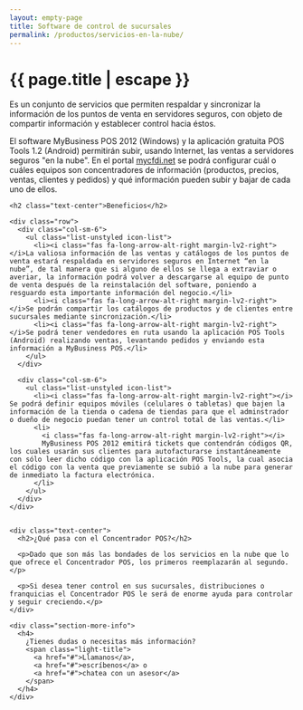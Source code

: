 ```yaml
---
layout: empty-page
title: Software de control de sucursales
permalink: /productos/servicios-en-la-nube/
---
```


<div class="hero pos-tools">
  <div class="container">
    <div class="row">
      <div class="col-sm-6 hero-content">
        <div class="hero-main-copy">
          <div class="hero-copy">
            <h1>{{ page.title | escape }}</h1>
            <p>Es un conjunto de servicios que permiten respaldar y sincronizar la información de los puntos de venta en servidores seguros, con objeto de compartir información y establecer control hacia éstos.</p>
          </div>
        </div>
      </div>
    </div>
  </div>
</div>

<div class="section-wrapper">
  <div class="container">
    <div class="row">
      <div class="col-sm-10 col-sm-offset-1">
        <div class="our-clients text-center">
          <p> El software MyBusiness POS 2012 (Windows) y la aplicación gratuita POS Tools 1.2 (Android) permitirán subir, usando Internet, las ventas a servidores seguros "en la nube". En el portal <a href="mycfdi.net">mycfdi.net</a> se podrá configurar cuál o cuáles equipos son concentradores de información (productos, precios, ventas, clientes y pedidos) y qué información pueden subir y bajar de cada uno de ellos.</p>
        </div>
      </div>
    </div>
  </div>
  <div class="container padding-lv5-ver">

    <h2 class="text-center">Beneficios</h2>

    <div class="row">
      <div class="col-sm-6">
        <ul class="list-unstyled icon-list">
          <li><i class="fas fa-long-arrow-alt-right margin-lv2-right"></i>La valiosa información de las ventas y catálogos de los puntos de venta estará respaldada en servidores seguros en Internet “en la nube”, de tal manera que si alguno de ellos se llega a extraviar o averiar, la información podrá volver a descargarse al equipo de punto de venta después de la reinstalación del software, poniendo a resguardo esta importante información del negocio.</li>
          <li><i class="fas fa-long-arrow-alt-right margin-lv2-right"></i>Se podrán compartir los catálogos de productos y de clientes entre sucursales mediante sincronización.</li>
          <li><i class="fas fa-long-arrow-alt-right margin-lv2-right"></i>Se podrá tener vendedores en ruta usando la aplicación POS Tools (Android) realizando ventas, levantando pedidos y enviando esta información a MyBusiness POS.</li>
        </ul>
      </div>

      <div class="col-sm-6">
        <ul class="list-unstyled icon-list">
          <li><i class="fas fa-long-arrow-alt-right margin-lv2-right"></i> Se podrá definir equipos móviles (celulares o tabletas) que bajen la información de la tienda o cadena de tiendas para que el adminstrador o dueño de negocio puedan tener un control total de las ventas.</li>
          <li>
            <i class="fas fa-long-arrow-alt-right margin-lv2-right"></i>
            MyBusiness POS 2012 emitirá tickets que contendrán códigos QR, los cuales usarán sus clientes para autofacturarse instantáneamente con sólo leer dicho código con la aplicación POS Tools, la cual asocia el código con la venta que previamente se subió a la nube para generar de inmediato la factura electrónica.
          </li>
        </ul>
      </div>
    </div>


    <div class="text-center">
      <h2>¿Qué pasa con el Concentrador POS?</h2>

      <p>Dado que son más las bondades de los servicios en la nube que lo que ofrece el Concentrador POS, los primeros reemplazarán al segundo.</p>

      <p>Si desea tener control en sus sucursales, distribuciones o franquicias el Concentrador POS le será de enorme ayuda para controlar y seguir creciendo.</p>
    </div>

    <div class="section-more-info">
      <h4>
        ¿Tienes dudas o necesitas más información?
        <span class="light-title">
          <a href="#">Llamanos</a>,
          <a href="#">escríbenos</a> o
          <a href="#">chatea con un asesor</a>
        </span>
      </h4>
    </div>
  </div>
</div>

